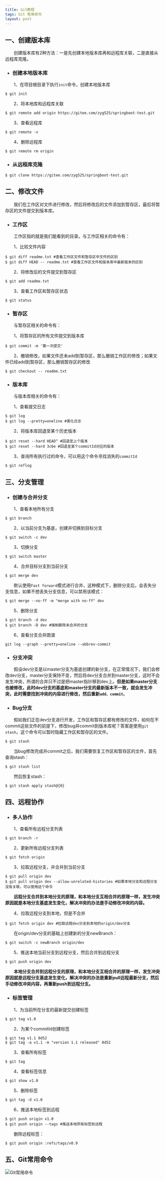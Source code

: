 ```yaml
---
title: Git教程
tags: Git 常用命令
layout: post
---
```


## 一、创建版本库

　　创建版本库有2种方法：一是先创建本地版本库再和远程库关联，二是直接从远程库克隆。

* ### 创建本地版本库

　　1、在项目根目录下执行`init`命令，创建本地版本库

```shell
$ git init
```

　　2、将本地库和远程库关联

```shell
$ git remote add origin https://gitee.com/zyg525/springboot-test.git
```

　　3、查看远程库

```shell
$ git remote -v
```

　　4、删除远程库

```shell
$ git remote rm origin
```

* ### 从远程库克隆

```shell
$ git clone https://gitee.com/zyg525/springboot-test.git
```

## 二、修改文件

　　我们在工作区对文件进行修改，然后将修改后的文件添加到暂存区，最后将暂存区的文件提交到版本库。

* ### 工作区

　　工作区指的就是我们能看到的目录。与工作区相关的命令有：

　　1、比较文件内容

```shell
$ git diff readme.txt #查看工作区文件和暂存区中文件的区别
$ git diff HEAD -- readme.txt #查看工作区文件和版本库中最新版本的区别
```

　　2、将修改后的文件提交到暂存区

```shell
$ git add readme.txt
```

　　3、查看工作区和暂存区状态

```shell
$ git status
```

* ### 暂存区

　　与暂存区相关的命令有：

　　1、将暂存区的所有文件提交到版本库

```shell
$ git commit -m '第一次提交'
```

　　2、撤销修改，如果文件还未add到暂存区，那么撤销工作区的修改；如果文件已经add到暂存区，那么撤销暂存区的修改

```shell
$ git checkout -- readme.txt
```

* ### 版本库

　　与版本库相关的命令有：

　　1、查看提交日志

```shell
$ git log
$ git log --pretty=oneline #美化日志
```

　　2、将版本库回退至某个历史版本

```shell
$ git reset --hard HEAD^ #回退至上个版本
$ git reset --hard 3c6e #回退至某个commitId对应的版本
```

　　3、查询所有执行过的命令，可以用这个命令寻找消失的`commitId`

```shell
$ git reflog
```

## 三、分支管理

* ### 创建与合并分支

　　1、查看本地所有分支

```shell
$ git branch
```

　　2、以当前分支为基底，创建并切换到目标分支

```shell
$ git switch -c dev
```

　　3、切换分支

```shell
$ git switch master
```

　　4、合并目标分支到当前分支

```shell
$ git merge dev
```

　　默认使用`Fast forward`模式进行合并，这种模式下，删除分支后，会丢失分支信息，如果不想丢失分支信息，可以禁用该模式：

```shell
$ git merge --no-ff -m "merge with no-ff" dev
```

　　5、删除分支

```shell
$ git branch -d dev
$ git branch -D dev #强制删除未合并的分支
```

　　6、查看分支合并图谱

```shell
git log --graph --pretty=oneline --abbrev-commit
```

* ### 分支冲突

　　假设dev分支是以master分支为基底创建的新分支，在正常情况下，我们会修改dev分支，master分支保持不变，然后将dev分支合并到master分支，这时不会发生冲突，所谓的合并只不过是把master指针移到dev上。**但是如果master分支也被修改，此时dev分支的基底和master分支的最新版本不一致，就会发生冲突，此时需要找到冲突的内容进行修改，然后重新`add、commit`**。

* ### Bug分支

　　假如我们正在dev分支进行开发，工作区和暂存区都有修改的文件，如何在不commit这些文件的前提下，修改bug并commit到版本库呢？答案是使用`git stash`，这个命令可以暂时隐藏工作区和暂存区的文件。

```shell
$ git stash
```

　　当bug修改完成并commit之后，我们需要恢复工作区和暂存区的文件，首先查询stash：

```shell
$ git stash list
```

　　然后恢复stash：

```shell
$ git stash apply stash@{0}
```

## 四、远程协作

* ### 多人协作

　　1、查看所有远程分支列表

```shell
$ git branch -r
```

　　2、更新所有远程分支列表

```shell
$ git fetch origin
```

　　3、拉取远程分支，并合并到当前分支

```shell
$ git pull origin dev
$ git pull origin dev --allow-unrelated-histories #如果本地分支和远程分支没有关联，可以使用这个命令
```

　　**远程分支合并到本地分支的原理，和本地分支互相合并的原理一样，发生冲突原因就是本地分支基底发生变化，解决冲突的办法是手动修改冲突的内容。**

　　4、拉取远程分支到本地，但是不合并

```shell
$ git fetch origin dev #拉取远程dev分支到本地的origin/dev分支
```

　　在origin/dev分支的基础上创建新的分支newBranch：

```shell
$ git switch -c newBranch origin/dev
```

　　5、推送本地当前分支到远程分支，然后合并到远程分支

```shell
$ git push origin dev
```

　　**本地分支合并到远程分支的原理，和本地分支互相合并的原理一样，发生冲突原因就是远程分支基底发生变化，解决冲突的办法是重新pull远程最新分支，然后手动修改冲突内容，再重新push到远程分支。**

* ### 标签管理

　　1、为当前所在分支的最新提交创建标签

```shell
$ git tag v1.0
```

　　2、为某个commitId创建标签

```shell
$ git tag v1.1 0d52
$ git tag -a v1.1 -m "version 1.1 released" 0d52
```

　　3、查看所有标签

```shell
$ git tag
```

　　4、查看标签信息

```shell
$ git show v1.0
```

　　5、删除标签

```shell
$ git tag -d v1.0
```

　　6、推送本地标签到远程

```shell
$ git push origin v1.0
$ git push origin --tags #推送本地所有标签到远程
```

　　删除远程标签：

```shell
$ git push origin :refs/tags/v0.9
```

## 五、Git常用命令

![Git常用命令](/assets/img/linux/git-cheat-sheet.jpg)